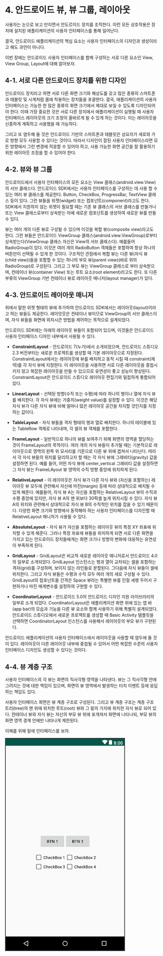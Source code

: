# 4. 안드로이드 뷰, 뷰 그룹, 레이아웃

사용자는 눈으로 보고 만지면서 안도르이드 장치를 조작한다. 이런 모든 상호작용은 장치에 설치된 애플리케이션의 사용자 인터페이스를 통해 일어난다.  

결국, 안드로이드 애플리케이션의 핵심 요소는 사용자 인터페이스의 디자인과 생성이라고 해도 과언이 아니다.

이번 장에는 안드로이드 사용자 인터페이스를 함께 구성하는 서로 다른 요소인 View, View Group, Layout에 대해 알아보자.

## 4-1. 서로 다른 안드로이드 장치를 위한 디자인

안드로이드 장치라고 하면 서로 다른 화면 크기와 해상도를 갖고 많은 종류의 스마트폰과 태블릿 및 시계처럼 몸에 착용하는 장치들을 포괄한다. 결국, 애플리케이션의 사용자 인터페이스는 가능한 한 많은 종류의 화면 크기에서 제대로 보일 수 있도록 디자인되어야 한다. 이때 가장 중요한 것은 서로 다른 장치에서 애플리케이션이 실행될 때 사용자 인터페이스 레이아웃의 크기 조정이 올바르게 될 수 있게 하는 것이다. 이는 레이아웃을 신중하게 계획하고 사용했을 때 가능하다.

그리고 또 염두해 둘 것은 안드로이드 기반의 스마트폰과 태블릿은 상요자가 세로와 가로 방향 모두 사용할 수 있다는 것이다. 따라서 디자인이 잘된 사용자 인터페이스라면 모든 방향에서 그런 변경에 적응할 수 있어야 하고, 사용 가능한 화면 공간을 잘 활용하기 위한 레이아웃 조정을 할 수 있어야 한다.

## 4-2. 뷰와 뷰 그룹

안드로이드에서 사용자 인터페이스의 모든 요소는 View 클래스(android.view.View)의 서브 클래스다. 안드로이드 SDK에서는 사용자 인터페이스를 구성하는 데 사용 할 수 있는 여러 뷰 클래스를 제공한다. Button, CheckBox, ProgressBar, TextView 클래스 등이 있다. 그런 뷰들을 위젯(widget) 또는 컴포넌트(component)라고도 한다. SDK에서 지원하지 않는 위젯이 필요할 때는 기존 뷰 클래스의 서브 클래스를 만들거나 또는 View 클래스로부터 상속받는 아예 새로운 컴포넌트를 생성하여 새로운 뷰를 만들 수 있다.

뷰는 여러 개의 다른 뷰로 구성될 수 있으며 이것을 복합 뷰(composite view)라고도 한다. 그런 뷰들은 안드로이드 ViewGroup 클래스(android.view.ViewGroup)로부터 상속받는다(ViewGroup 클래스 자신은 View의 서브 클래스다). 예를들어 RadioGroup이 있다. 이것은 여러 개의 RadioButton 객체들은 포함하여 항상 하나의 버튼만이 선택될 수 있게 한 것이다. 구조적인 관점에서 복합 뷰는 다른 뷰(자식 뷰(child view))들을 포함할 수 있는 하나의 부모 뷰(parent view)(바로 위의 RadioGroup)로 구성된다. 그리고 그 부모 뷰는 ViewGroup 클래스로 부터 상속받으며, 컨테이너 뷰(container View) 또는 루트 요소(root element)라고도 한다. 또 다른 부류의 ViewGroup 기반 컨테이너 뷰로 레이아웃 매니저(layout manager)가 있다.

## 4-3. 안드로이드 레이아웃 매니저

위에서 말한 위젯 형태의 뷰에 추가하여 안드로이드 SDK에서는 레이아웃(layout)이라고 하는 뷰들도 제공한다. 레이앗웃은 컨테이너 뷰이므로 ViewGroup의 서브 클래스이며, 자식 뷰들을 화면에 위치시큰 방법을 제어하는 목적으로 설계되었다.

안드로이드 SDK에는 아래의 레이아웃 뷰들이 포함되어 있으며, 이것들은 안드로이드 사용자 인터페이스 디자인 내부에서 사용될 수 있다.

- **ConstraintLayout** - 안드로이드 7(누가)에서 소개되었으며, 안드로이드 스튜디오 2.3 버전부터는 새로운 프로젝트를 생성할 때 기본 레이아웃으로 지정된다. ConstraintLayout에서는 레이아웃에 뷰를 배치하고 동작 시킬 때 constraint(제약)를 각 자식 뷰에 지정한다. 이 레이아웃을 사용하면 서로 다른 레이아웃을 중첩시키지 않고 복잡한 레이아웃을 만들 수 있으므로 유연성이 좋고 성능이 향상된다. ConstraintLayout은 안드로이드 스튜디오 레이아웃 편집기와 밀접하게 통합되어 있다.

- **LinearLayout** - 선택된 방향(수직 또는 수평)에 따라 하나의 행이나 열에 자식 뷰를 배치한다. 각 자식 뷰에는 가중치(weight value)를 설정할 수 있다. 이것은 해당 자식 뷰가 다른 자식 뷰에 비해 얼마나 많은 레이아웃 공간을 차지할 것인지를 지정하는 값이다.

- **TableLayout** - 자식 뷰들을 격자 형태의 행과 열로 배치한다. 하나의 테이블에 있는 TableRow 객체로 나타내며, 각 셀의 뷰 객체를 포함한다.

- **FrameLayout** - 일반적으로 하나의 뷰를 보여주기 위해 화면의 영역을 할당하는 것이 FrameLayout의 목적이다. 여러 개의 자식 뷰들이 추가될 때는 기본적으로 레이아웃으로 영역의 왼쪽 위 모서리를 기준으로 다른 뷰 위에 겹쳐서 나타난다. 따라서 각 자식 뷰들의 위치를 달리하고자 할 때는 각 자식 뷰에 그래비티(gravity) 값을 설정하면 된다. 예를 들어, 어떤 자식 뷰에 center_vertical 그래비티 값을 설정하면 그 자식 뷰는 FrameLAyout 뷰 영역의 수직 방향 중앙에 위치하게 된다.

- **RelativeLayout** - 이 레이아웃은 자식 뷰가 다른 자식 뷰와 (자신을 포함하는) 레이아웃 뷰 모두에 관련해서 자신에 마진(margin) 등에 따라 상대적으로 배치될 수 있게 해준다. 예를들어, 자식 뷰 A는 자신을 포함하는 RelativeLayout 뷰의 수직과 수평 중앙에 있지만, 자식 뷰 A의 맨 위보다 30픽셀 높게 위치시킬 수 있다. 자식 뷰 A의 위치와 관련해서 상대적으로 자식 뷰 B의 수직적인 위치를 잡을 수 있기 때문이다. 다양한 화면 크기와 방향에서 동작해야 하는 사용자 인터페이스를 디자인할 때 RelativeLayout 매니저가 사용될 수 있다.

- **AbsoluteLayout** - 자식 뷰가 자신을 포함하는 레이아웃 뷰의 특정 XY 좌표에 위치할 수 있게 해준다. 그러나 특정 좌표에 뷰들을 위치하게 되면 서로 다른 화면을 가지고 있는 안드로이드 장치들에게는 화면 크기나 방향의 변화에 대응하는 유연성이 부족하게 된다.

- **GridLayout** - GridLayout은 비교적 새로운 레이아웃 매니저로서 안드로이드 4.0의 일부로 소개되었다. GridLayout 인스턴스는 행과 열이 교차되는 셀을 포함하는 격자(grid)를 구성하며, 보이지 않는 라인들로 분할된다. 그다음에 자식 뷰들이 셀에 위치한다. 그리고 자식 뷰들은 수평과 수직 모두 여러 개의 세로 구성될 수 있다. GridLayout의 컴포넌트들 간격은 Space 뷰라는 특별한 뷰를 인절 세렝 두어서 구현하거나 마진 매게변수를 설정하여 구현할 수 있다.

- **CoordinatorLayout** - 안드로이드 5.0의 안드로이드 디자인 지원 라이브러리의 일부로 소개 되었다. CoordinatorLayout은 애플리케이션 화면 위에 있는 앱 바(app bar)의 모습과 기능을 다른 뷰 요소와 함께 사용하기 위해 특별히 설계되었다. 안드로이드 스튜디오에서 새로운 프로젝트를 생성할 때 Basic Activity 템플릿을 선택하면 CoordinatorLayout 인스턴스를 사용해서 레이아웃의 부모 뷰가 구현된다.

안드로이드 애플리케이션의 사용자 인터페이스에서 레이아웃을 사용할 때 염두에 둘 것이 있다. 레이아웃이 다른 레이아웃 내부에 중첩될 수 있어서 어떤 복잡한 수준의 사용자 인터페이스 디자인도 생성할 수 있다는 것이다.

## 4-4. 뷰 계층 구조

사용자 인터페이스의 각 뷰는 화면의 직사각형 영역을 나타낸다. 뷰는 그 직사각형 안에 그려지는 것에 대한 책임이 있으며, 화면의 뷰 영역에서 발생하는 터치 이벤트 등에 응답하는 책임도 있다.

사용자 인터페이스 화면은 뷰 계층 구조로 구성된다. 그리고 뷰 계층 구조는 계층 구조 트리(tree)의 맨 위에 위치한 루트(root) 뷰와 그 밑의 가지에 위치한 자식 뷰로 되어 있다. 컨테이너 뷰와 자식 뷰는 자신의 부모 뷰 위에 포개져서 화면에 나타나되, 부모 뷰의 화면 영역 경계 안에만 나타나게 제한된다.  

이해를 위해 밑에 인터페이스를 보자.  

![이해를 위한 인터페이스](image/Interface.PNG "이해를 위한 인터페이스")
